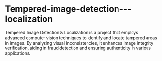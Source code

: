 # Tempered-image-detection---localization
Tempered Image Detection &amp; Localization is a project that employs advanced computer vision techniques to identify and locate tampered areas in images. By analyzing visual inconsistencies, it enhances image integrity verification, aiding in fraud detection and ensuring authenticity in various applications.
